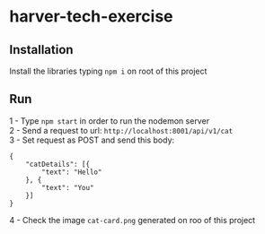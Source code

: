 # harver-tech-exercise

## Installation

Install the libraries typing `npm i` on root of this project

## Run

1 - Type `npm start` in order to run the nodemon server  
2 - Send a request to url: `http://localhost:8001/api/v1/cat`  
3 - Set request as POST and send this body:  
```
{
	"catDetails": [{
		"text": "Hello"
	}, {
		"text": "You"
	}]
}
```
4 - Check the image `cat-card.png` generated on roo of this project